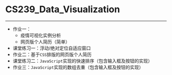 # CS239_Data_Visualization

---------------
 
 - 作业一：
   - 疫情可视化实例分析
   - 网页版个人简历（简单）
 - 课堂练习一：浮动/绝对定位自适应窗口
 - 作业二：基于`CSS`排版的网页版个人简历
 - 课堂练习二：`JavaScript`实现的快速排序（包含输入框及按钮的实现）
 - 作业三：`JavaScript`实现的数组去重（包含输入框及按钮的实现）
